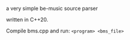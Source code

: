 a very simple be-music source parser

written in C++20.

Compile bms.cpp and run: `<program> <bms_file>`
